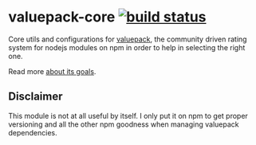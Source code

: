 # valuepack-core [![build status](https://secure.travis-ci.org/thlorenz/valuepack-core.png)](http://travis-ci.org/thlorenz/valuepack-core)

Core utils and configurations for [valuepack](https://github.com/thlorenz/valuepack), the community driven rating system for nodejs modules on
npm in order to help in selecting the right one.

Read more [about its goals](https://github.com/thlorenz/valuepack/blob/master/goals.md).

## Disclaimer

This module is not at all useful by itself. I only put it on npm to get proper versioning and all the other npm goodness
when managing valuepack dependencies.
